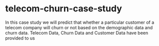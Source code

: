 # telecom-churn-case-study
In this case study we will predict that whether a particular customer of a telecom company will churn or not based on the demographic data and churn data.
Telecom Data, Churn Data and Customer Data have been provided to us
